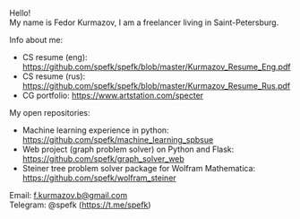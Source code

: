 Hello!  
My name is Fedor Kurmazov, I am a freelancer living in Saint-Petersburg.


Info about me:
- CS resume (eng): https://github.com/spefk/spefk/blob/master/Kurmazov_Resume_Eng.pdf
- CS resume (rus): https://github.com/spefk/spefk/blob/master/Kurmazov_Resume_Rus.pdf
- CG portfolio: https://www.artstation.com/specter

My open repositories:
- Machine learning experience in python: https://github.com/spefk/machine_learning_spbsue
- Web project (graph problem solver) on Python and Flask: https://github.com/spefk/graph_solver_web
- Steiner tree problem solver package for Wolfram Mathematica: https://github.com/spefk/wolfram_steiner




Email: f.kurmazov.b@gmail.com  
Telegram: @spefk (https://t.me/spefk)
